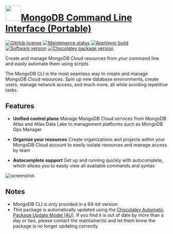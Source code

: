 # [<img src="https://cdn.jsdelivr.net/gh/dgalbraith/chocolatey-packages@0be6f44308aeb981f08bca54c9e9a38ed158a326/icons/mongodb-cli.png" width="48" height="48" />MongoDB Command Line Interface (Portable)](https://chocolatey.org/packages/mongodb-cli.portable)

[![GitHub license](https://img.shields.io/github/license/mongodb/mongocli)](https://github.com/mongodb/mongocli/blob/master/LICENSE)
[![Maintenance status](https://img.shields.io/badge/maintained%3F-yes-green.svg)](https://gitHub.com/dgalbraith/chocolatey-packages/graphs/commit-activity)
[![AppVeyor build](https://img.shields.io/appveyor/ci/dgalbraith/chocolatey-packages)](https://ci.appveyor.com/project/dgalbraith/chocolatey-packages)
[![Software version](https://img.shields.io/badge/Source-v1.29.0-blue)](https://github.com/mongodb/mongocli/releases/tag/v1.29.0)
[![Chocolatey package version](https://img.shields.io/chocolatey/v/mongodb-cli.portable?label=Chocolatey)](https://chocolatey.org/packages/mongodb-cli.portable)

Create and manage MongoDB Cloud resources from your command line and easily automate them using scripts

The MongoDB CLI is the most seamless way to create and manage MongoDB Cloud resources. Spin up new database
environments, create users, manage network access, and much more, all while avoiding repetitive tasks.

## Features

* **Unified control plane** Manage MongoDB Cloud services from MongoDB Atlas and Atlas Data Lake to management
platforms such as MongoDB Ops Manager

* **Organize your resources** Create organizations and projects within your MongoDB Cloud account to easily isolate
resources and manage access by team

* **Autocomplete support** Get up and running quickly with autocomplete, which allows you to easily view all available
commands and syntax

![screenshot](https://cdn.jsdelivr.net/gh/dgalbraith/chocolatey-packages@0be6f44308aeb981f08bca54c9e9a38ed158a326/automatic/mongodb-cli/screenshot.png)

## Notes

* MongoDB CLI is only provided in a 64-bit version
* This package is automatically updated using the [Chocolatey Automatic Package Update Model (AU)](https://github.com/majkinetor/au/blob/master/README.md).
If you find it is out of date by more than a day or two, please contact the maintainer(s) and let them know the package is no longer updating correctly.
